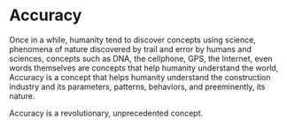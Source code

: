 # Accuracy
Once in a while, humanity tend to discover concepts using science, phenomena of nature discovered by trail and error by humans and sciences, concepts such as DNA, the cellphone, GPS, the Internet, even words themselves are concepts that help humanity understand the world, Accuracy is a concept that helps humanity understand the construction industry and its parameters, patterns, behaviors, and preeminently, its nature. 

Accuracy is a revolutionary, unprecedented concept.
